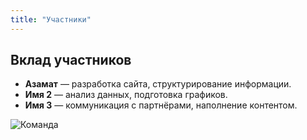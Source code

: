 ```yaml
---
title: "Участники"
---
```


## Вклад участников

- **Азамат** — разработка сайта, структурирование информации.
- **Имя 2** — анализ данных, подготовка графиков.
- **Имя 3** — коммуникация с партнёрами, наполнение контентом.

![Команда](/images/photo_2024-12-19_23-42-10.jpg)
